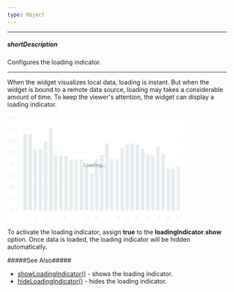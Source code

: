 ```yaml
---
type: Object
---
```

---
##### shortDescription
Configures the loading indicator.

---
When the widget visualizes local data, loading is instant. But when the widget is bound to a remote data source, loading may takes a considerable amount of time. To keep the viewer's attention, the widget can display a loading indicator.

![DevExtreme HTML5 Charts LoadingIndicator](/images/ChartJS/visual_elements/loading_indicator.png)

To activate the loading indicator, assign **true** to the **loadingIndicator**.**show** option. Once data is loaded, the loading indicator will be hidden automatically.

#####See Also#####
- [showLoadingIndicator()](/api-reference/20%20Data%20Visualization%20Widgets/BaseWidget/3%20Methods/showLoadingIndicator().md '{basewidgetpath}/Methods/#showLoadingIndicator') - shows the loading indicator.
- [hideLoadingIndicator()](/api-reference/20%20Data%20Visualization%20Widgets/BaseWidget/3%20Methods/hideLoadingIndicator().md '{basewidgetpath}/Methods/#hideLoadingIndicator') - hides the loading indicator.